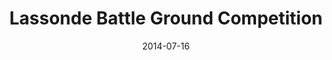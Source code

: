 ---
title: Lassonde Battle Ground Competition
layout: default
modal-id: 4
date: 2014-07-16
img: battleground.jpg
alt: image-alt
project-date: April 2014
school: York University - Lassonde School of Engineering
description: Student competition at Lassonde, with a goal of a robot navigating through a maze without cameras.

---
